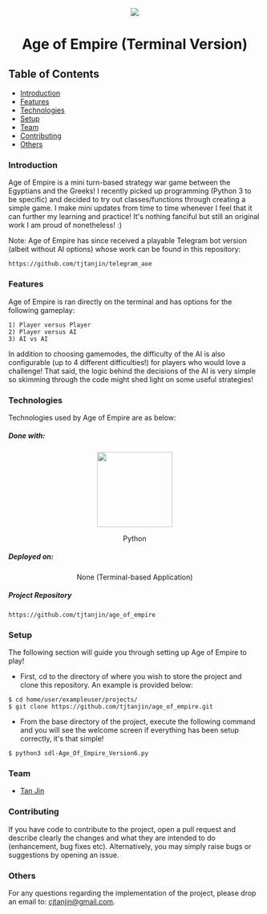 <p align="center">
  <img src="https://i.imgur.com/35Ou7WY.png" />
  <h1 align="center">Age of Empire (Terminal Version)</h1>
</p>

## Table of Contents
* [Introduction](#introduction)
* [Features](#features)
* [Technologies](#technologies)
* [Setup](#setup)
* [Team](#team)
* [Contributing](#contributing)
* [Others](#others)

### Introduction
Age of Empire is a mini turn-based strategy war game between the Egyptians and the Greeks! I recently picked up programming (Python 3 to be specific) and decided to try out classes/functions through creating a simple game. I make mini updates from time to time whenever I feel that it can further my learning and practice! It's nothing fanciful but still an original work I am proud of nonetheless! :)

Note: Age of Empire has since received a playable Telegram bot version (albeit without AI options) whose work can be found in this repository:
```
https://github.com/tjtanjin/telegram_aoe
```

### Features
Age of Empire is ran directly on the terminal and has options for the following gameplay:
```
1) Player versus Player
2) Player versus AI
3) AI vs AI
```
In addition to choosing gamemodes, the difficulty of the AI is also configurable (up to 4 different difficulties!) for players who would love a challenge! That said, the logic behind the decisions of the AI is very simple so skimming through the code might shed light on some useful strategies!

### Technologies
Technologies used by Age of Empire are as below:
##### Done with:

<p align="center">
  <img height="150" width="150" src="https://logos-download.com/wp-content/uploads/2016/10/Python_logo_icon.png"/>
</p>
<p align="center">
Python
</p>

##### Deployed on:
<p align="center">
None (Terminal-based Application)
</p>

##### Project Repository
```
https://github.com/tjtanjin/age_of_empire
```

### Setup
The following section will guide you through setting up Age of Empire to play!
* First, cd to the directory of where you wish to store the project and clone this repository. An example is provided below:
```
$ cd home/user/exampleuser/projects/
$ git clone https://github.com/tjtanjin/age_of_empire.git
```
* From the base directory of the project, execute the following command and you will see the welcome screen if everything has been setup correctly, it's that simple!
```
$ python3 sdl-Age_Of_Empire_Version6.py
```

### Team
* [Tan Jin](https://github.com/tjtanjin)

### Contributing
If you have code to contribute to the project, open a pull request and describe clearly the changes and what they are intended to do (enhancement, bug fixes etc). Alternatively, you may simply raise bugs or suggestions by opening an issue.

### Others
For any questions regarding the implementation of the project, please drop an email to: cjtanjin@gmail.com.